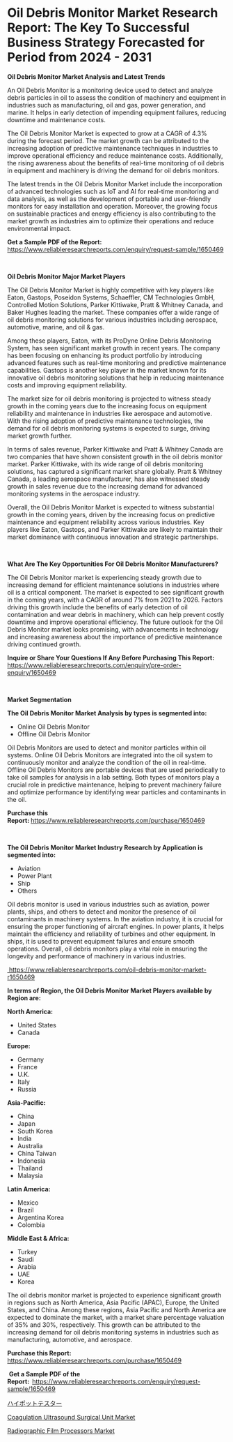 <p><h1>Oil Debris Monitor Market Research Report: The Key To Successful Business Strategy Forecasted for Period from 2024 - 2031</h1></p><p><strong>Oil Debris Monitor Market Analysis and Latest Trends</strong></p>
<p><p>An Oil Debris Monitor is a monitoring device used to detect and analyze debris particles in oil to assess the condition of machinery and equipment in industries such as manufacturing, oil and gas, power generation, and marine. It helps in early detection of impending equipment failures, reducing downtime and maintenance costs.</p><p>The Oil Debris Monitor Market is expected to grow at a CAGR of 4.3% during the forecast period. The market growth can be attributed to the increasing adoption of predictive maintenance techniques in industries to improve operational efficiency and reduce maintenance costs. Additionally, the rising awareness about the benefits of real-time monitoring of oil debris in equipment and machinery is driving the demand for oil debris monitors.</p><p>The latest trends in the Oil Debris Monitor Market include the incorporation of advanced technologies such as IoT and AI for real-time monitoring and data analysis, as well as the development of portable and user-friendly monitors for easy installation and operation. Moreover, the growing focus on sustainable practices and energy efficiency is also contributing to the market growth as industries aim to optimize their operations and reduce environmental impact.</p></p>
<p><strong>Get a Sample PDF of the Report:&nbsp;</strong> <a href="https://www.reliableresearchreports.com/enquiry/request-sample/1650469">https://www.reliableresearchreports.com/enquiry/request-sample/1650469</a></p>
<p>&nbsp;</p>
<p><strong>Oil Debris Monitor Major Market Players</strong></p>
<p><p>The Oil Debris Monitor Market is highly competitive with key players like Eaton, Gastops, Poseidon Systems, Schaeffler, CM Technologies GmbH, Controlled Motion Solutions, Parker Kittiwake, Pratt & Whitney Canada, and Baker Hughes leading the market. These companies offer a wide range of oil debris monitoring solutions for various industries including aerospace, automotive, marine, and oil & gas.</p><p>Among these players, Eaton, with its ProDyne Online Debris Monitoring System, has seen significant market growth in recent years. The company has been focusing on enhancing its product portfolio by introducing advanced features such as real-time monitoring and predictive maintenance capabilities. Gastops is another key player in the market known for its innovative oil debris monitoring solutions that help in reducing maintenance costs and improving equipment reliability.</p><p>The market size for oil debris monitoring is projected to witness steady growth in the coming years due to the increasing focus on equipment reliability and maintenance in industries like aerospace and automotive. With the rising adoption of predictive maintenance technologies, the demand for oil debris monitoring systems is expected to surge, driving market growth further.</p><p>In terms of sales revenue, Parker Kittiwake and Pratt & Whitney Canada are two companies that have shown consistent growth in the oil debris monitor market. Parker Kittiwake, with its wide range of oil debris monitoring solutions, has captured a significant market share globally. Pratt & Whitney Canada, a leading aerospace manufacturer, has also witnessed steady growth in sales revenue due to the increasing demand for advanced monitoring systems in the aerospace industry.</p><p>Overall, the Oil Debris Monitor Market is expected to witness substantial growth in the coming years, driven by the increasing focus on predictive maintenance and equipment reliability across various industries. Key players like Eaton, Gastops, and Parker Kittiwake are likely to maintain their market dominance with continuous innovation and strategic partnerships.</p></p>
<p>&nbsp;</p>
<p><strong>What Are The Key Opportunities For Oil Debris Monitor Manufacturers?</strong></p>
<p><p>The Oil Debris Monitor market is experiencing steady growth due to increasing demand for efficient maintenance solutions in industries where oil is a critical component. The market is expected to see significant growth in the coming years, with a CAGR of around 7% from 2021 to 2026. Factors driving this growth include the benefits of early detection of oil contamination and wear debris in machinery, which can help prevent costly downtime and improve operational efficiency. The future outlook for the Oil Debris Monitor market looks promising, with advancements in technology and increasing awareness about the importance of predictive maintenance driving continued growth.</p></p>
<p><strong>Inquire or Share Your Questions If Any Before Purchasing This Report:</strong> <a href="https://www.reliableresearchreports.com/enquiry/pre-order-enquiry/1650469">https://www.reliableresearchreports.com/enquiry/pre-order-enquiry/1650469</a></p>
<p>&nbsp;</p>
<p><strong>Market Segmentation</strong></p>
<p><strong>The Oil Debris Monitor Market Analysis by types is segmented into:</strong></p>
<p><ul><li>Online Oil Debris Monitor</li><li>Offline Oil Debris Monitor</li></ul></p>
<p><p>Oil Debris Monitors are used to detect and monitor particles within oil systems. Online Oil Debris Monitors are integrated into the oil system to continuously monitor and analyze the condition of the oil in real-time. Offline Oil Debris Monitors are portable devices that are used periodically to take oil samples for analysis in a lab setting. Both types of monitors play a crucial role in predictive maintenance, helping to prevent machinery failure and optimize performance by identifying wear particles and contaminants in the oil.</p></p>
<p><strong>Purchase this Report:&nbsp;</strong><a href="https://www.reliableresearchreports.com/purchase/1650469">https://www.reliableresearchreports.com/purchase/1650469</a></p>
<p>&nbsp;</p>
<p><strong>The Oil Debris Monitor Market Industry Research by Application is segmented into:</strong></p>
<p><ul><li>Aviation</li><li>Power Plant</li><li>Ship</li><li>Others</li></ul></p>
<p><p>Oil debris monitor is used in various industries such as aviation, power plants, ships, and others to detect and monitor the presence of oil contaminants in machinery systems. In the aviation industry, it is crucial for ensuring the proper functioning of aircraft engines. In power plants, it helps maintain the efficiency and reliability of turbines and other equipment. In ships, it is used to prevent equipment failures and ensure smooth operations. Overall, oil debris monitors play a vital role in ensuring the longevity and performance of machinery in various industries.</p></p>
<p><a href="https://www.reliableresearchreports.com/oil-debris-monitor-market-r1650469">&nbsp;https://www.reliableresearchreports.com/oil-debris-monitor-market-r1650469</a></p>
<p><strong>In terms of Region, the Oil Debris Monitor Market Players available by Region are:</strong></p>
<p>
    <p> <strong> North America: </strong>
        <ul>
            <li>United States</li>
            <li>Canada</li>
        </ul>
        </p> 
    <p> <strong> Europe: </strong>
        <ul>
            <li>Germany</li>
            <li>France</li>
            <li>U.K.</li>
            <li>Italy</li>
            <li>Russia</li>
        </ul>
        </p> 
    <p> <strong> Asia-Pacific: </strong>
        <ul>
            <li>China</li>
            <li>Japan</li>
            <li>South Korea</li>
            <li>India</li>
            <li>Australia</li>
            <li>China Taiwan</li>
            <li>Indonesia</li>
            <li>Thailand</li>
            <li>Malaysia</li>
        </ul>
        </p> 
    <p> <strong> Latin America: </strong>
        <ul>
            <li>Mexico</li>
            <li>Brazil</li>
            <li>Argentina Korea</li>
            <li>Colombia</li>
        </ul>
        </p> 
    <p> <strong> Middle East & Africa: </strong>
        <ul>
            <li>Turkey</li>
            <li>Saudi</li>
            <li>Arabia</li>
            <li>UAE</li>
            <li>Korea</li>
        </ul>
    </p>
    </p>
<p><p>The oil debris monitor market is projected to experience significant growth in regions such as North America, Asia Pacific (APAC), Europe, the United States, and China. Among these regions, Asia Pacific and North America are expected to dominate the market, with a market share percentage valuation of 35% and 30%, respectively. This growth can be attributed to the increasing demand for oil debris monitoring systems in industries such as manufacturing, automotive, and aerospace.</p></p>
<p><strong>Purchase this Report: </strong><a href="https://www.reliableresearchreports.com/purchase/1650469">https://www.reliableresearchreports.com/purchase/1650469</a></p>
<p>&nbsp;<strong>Get a Sample PDF of the Report:&nbsp;&nbsp;</strong><a href="https://www.reliableresearchreports.com/enquiry/request-sample/1650469">https://www.reliableresearchreports.com/enquiry/request-sample/1650469</a></p>
<p><strong></strong></p>
<p><p><a href="https://github.com/lily-u-genius/Market-Research-Report-List-1/blob/main/394521327886.md">ハイポットテスター</a></p><p><a href="https://www.linkedin.com/pulse/coagulation-ultrasound-surgical-unit-market-competitive-analysis-rf4re?trackingId=9wObo23gwqDwPuEfWnNduw%3D%3D">Coagulation Ultrasound Surgical Unit Market</a></p><p><a href="https://www.linkedin.com/pulse/radiographic-film-processors-market-insight-trends-growth-lhfge?trackingId=D%2FmPtEEQKHhaL%2Bxjznt5sA%3D%3D">Radiographic Film Processors Market</a></p></p>